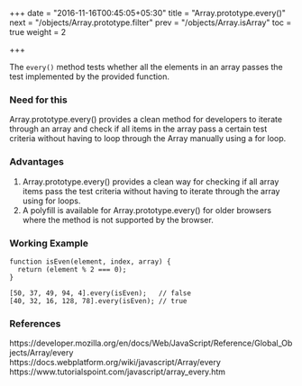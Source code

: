 +++
date = "2016-11-16T00:45:05+05:30"
title = "Array.prototype.every()"
next = "/objects/Array.prototype.filter"
prev = "/objects/Array.isArray"
toc = true
weight = 2

+++

The `every()` method tests whether all the elements in an array passes the test implemented by the provided function.

<h3>Need for this</h3>
Array.prototype.every() provides a clean method for developers to iterate through an array and check if all items in the array pass a certain test criteria without having to loop through the Array manually using a for loop.

<h3>Advantages</h3>
<ol>
	<li>Array.prototype.every() provides a clean way for checking if all array items pass the test criteria without having to iterate through the array using for loops.</li>
	<li>A polyfill is available for Array.prototype.every() for older browsers where the method is not supported by the browser.</li>
</ol>

<h3>Working Example</h3>

	function isEven(element, index, array) {
	  return (element % 2 === 0);
	}

	[50, 37, 49, 94, 4].every(isEven);   // false
	[40, 32, 16, 128, 78].every(isEven); // true

<h3>References</h3>
https://developer.mozilla.org/en/docs/Web/JavaScript/Reference/Global_Objects/Array/every
<br>
https://docs.webplatform.org/wiki/javascript/Array/every
<br>
https://www.tutorialspoint.com/javascript/array_every.htm
